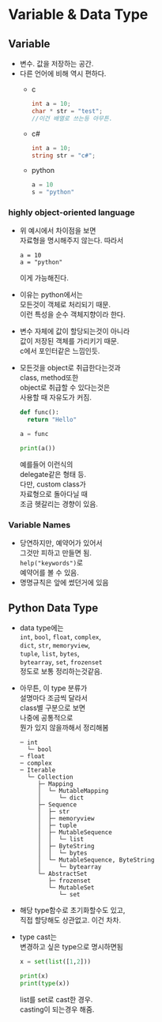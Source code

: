# Variable & Data Type

## Variable

* 변수. 값을 저장하는 공간.
* 다른 언어에 비해 역시 편하다.
  *   c

      ```c
      int a = 10;
      char * str = "test";
      //이건 배열로 쓰는등 아무튼.

      ```
  *   c#

      ```csharp
      int a = 10;
      string str = "c#";

      ```
  *   python

      ```python
      a = 10
      s = "python"
      ```

### highly object-oriented language

*   위 예시에서 차이점을 보면\
    자료형을 명시해주지 않는다. 따라서

    ```
    a = 10
    a = "python"

    ```

    이게 가능해진다.
* 이유는 python에서는\
  모든것이 객체로 처리되기 때문.\
  이런 특성을 순수 객체지향이라 한다.
* 변수 자체에 값이 할당되는것이 아니라\
  값이 저장된 객체를 가리키기 때문.\
  c에서 포인터같은 느낌인듯.
*   모든것을 object로 취급한다는것과\
    class, method또한\
    object로 취급할 수 있다는것은\
    사용할 때 자유도가 커짐.

    ```python
    def func():
      return "Hello"

    a = func

    print(a())
    ```

    예를들어 이런식의\
    delegate같은 형태 등.\
    다만, custom class가\
    자료형으로 돌아다닐 때\
    조금 헷갈리는 경향이 있음.

### Variable Names

* 당연하지만, 예약어가 있어서\
  그것만 피하고 만들면 됨.\
  `help("keywords")`로\
  예약어를 볼 수 있음.
* 명명규칙은 앞에 썼던거에 있음

## Python Data Type

* data type에는\
  `int`, `bool`, `float`, `complex`,\
  `dict`, `str`, `memoryview`,\
  `tuple`, `list`, `bytes`,\
  `bytearray`, `set`, `frozenset`\
  정도로 보통 정리하는것같음.
*   아무튼, 이 type 분류가\
    설명마다 조금씩 달라서\
    class별 구분으로 보면\
    나중에 공통적으로\
    뭔가 있지 않을까해서 정리해봄

    ```
    ─ int
      └─ bool
    ─ float
    ─ complex
    ─ Iterable
      └─ Collection
         ├─ Mapping
         │  └─ MutableMapping
         │     └─ dict
         ├─ Sequence
         │  ├─ str
         │  ├─ memoryview
         │  ├─ tuple
         │  ├─ MutableSequence
         │  │  └─ list
         │  ├─ ByteString
         │  │  └─ bytes
         │  └─ MutableSequence, ByteString
         │     └─ bytearray
         └─ AbstractSet
            ├─ frozenset
            └─ MutableSet
               └─ set
    ```
* 해당 type함수로 초기화할수도 있고,\
  직접 할당해도 상관없고. 이건 차차.
*   type cast는\
    변경하고 싶은 type으로 명시하면됨

    ```python
    x = set(list([1,2]))

    print(x)
    print(type(x))
    ```

    list를 set로 cast한 경우.\
    casting이 되는경우 해줌.
